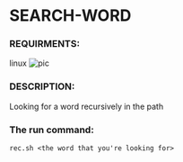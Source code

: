 # SEARCH-WORD

### REQUIRMENTS:

linux
![pic](https://he.wikipedia.org/wiki/%D7%9C%D7%99%D7%A0%D7%95%D7%A7%D7%A1#/media/%D7%A7%D7%95%D7%91%D7%A5:Tux.svg)

### DESCRIPTION:

Looking for a word recursively in the path 



### The run command:

```
rec.sh <the word that you're looking for>
```


